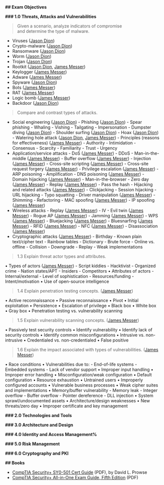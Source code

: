 **## Exam Objectives**

**### 1.0 Threats, Attacks and Vulnerabilities**

> Given a scenario, analyze indicators of compromise  
> and determine the type of malware.

- Viruses ([Jason Dion](~https://www.udemy.com/program/comptia-security/learn/2015076/lecture/12836596#overview~))
- Crypto-malware ([Jason Dion](~https://www.udemy.com/program/comptia-security/learn/2015076/lecture/12836594#overview~))
- Ransomware ([Jason Dion](~https://www.udemy.com/program/comptia-security/learn/2015076/lecture/12836640#overview~))
- Worm ([Jason Dion](~https://www.udemy.com/program/comptia-security/learn/2015076/lecture/12836604#overview~))
- Trojan ([Jason Dion](~https://www.udemy.com/program/comptia-security/learn/2015076/lecture/12836608#overview~))
- Rootkit ([Jason Dion](~https://www.udemy.com/program/comptia-security/learn/2015076/lecture/12836814#overview~), [James Messer](~https://www.youtube.com/watch?v=GpoWRVA4QXE&list=PLG49S3nxzAnnVhoAaL4B6aMFDQ8_gdxAy&index=7~))
- Keylogger ([James Messer](~https://www.youtube.com/watch?v=OqS6CDP8N2w&list=PLG49S3nxzAnnVhoAaL4B6aMFDQ8_gdxAy&index=8~))
- Adware ([James Messer](~https://www.youtube.com/watch?v=pO_ln-cSY0Y&list=PLG49S3nxzAnnVhoAaL4B6aMFDQ8_gdxAy&index=9~))
- Spyware ([Jason Dion](~https://www.udemy.com/program/comptia-security/learn/2015076/lecture/12836642#overview~))
- Bots ([James Messer](~https://www.youtube.com/watch?v=5kA2ney8r1Y&list=PLG49S3nxzAnnVhoAaL4B6aMFDQ8_gdxAy&index=10~))
- RAT ([James Messer](~https://www.youtube.com/watch?v=ib8Phu54VYc&list=PLG49S3nxzAnnVhoAaL4B6aMFDQ8_gdxAy&index=6~))
- Logic bomb ([James Messer](~https://www.youtube.com/watch?v=aUemRyeKJs4&list=PLG49S3nxzAnnVhoAaL4B6aMFDQ8_gdxAy&index=11~))
- Backdoor ([Jason Dion](~https://www.udemy.com/program/comptia-security/learn/2015076/lecture/12838190#overview~))

> Compare and contrast types of attacks.

- Social engineering ([Jason Dion](~https://www.udemy.com/program/comptia-security/learn/2015076/lecture/13219886#overview~)) - Phishing ([Jason Dion](~https://www.udemy.com/program/comptia-security/learn/2015076/lecture/13219898#overview~)) - Spear phishing - Whaling - Vishing - Tailgating - Impersonation - Dumpster diving ([Jason Dion](~https://www.udemy.com/program/comptia-security/learn/2015076/lecture/13219900#overview~)) - Shoulder surfing ([Jason Dion](~https://www.udemy.com/program/comptia-security/learn/2015076/lecture/13219900#overview~)) - Hoax ([Jason Dion](~https://www.udemy.com/program/comptia-security/learn/2015076/lecture/13219900#overview~)) - Watering hole attack ([Jason Dion](~https://www.udemy.com/program/comptia-security/learn/2015076/lecture/13219900#overview~), [James Messer](~https://www.youtube.com/watch?v=cqvaD2Do7UI&list=PL5ysgoFoCpZEM8cboeHdRDePc2bOU9CN1&index=16~)) - Principles (reasons for effectiveness) ([James Messer](~https://www.youtube.com/watch?v=xrdYV7bXQVc&list=PL5ysgoFoCpZEM8cboeHdRDePc2bOU9CN1&index=17~)) - Authority - Intimidation - Consensus - Scarcity - Familiarity - Trust - Urgency
- Application/service attacks - DoS ([James Messer](https://www.youtube.com/watch?v=Y9LFN4Ajw6c&list=PL5ysgoFoCpZEM8cboeHdRDePc2bOU9CN1&index=18&t=3s)) - DDoS - Man-in-the-middle ([James Messer](https://www.youtube.com/watch?v=EHCN1uzac_w&list=PL5ysgoFoCpZEM8cboeHdRDePc2bOU9CN1&index=19)) - Buffer overflow ([James Messer](https://www.youtube.com/watch?v=TSeqEN-ZXe4&list=PL5ysgoFoCpZEM8cboeHdRDePc2bOU9CN1&index=20])) - Injection ([James Messer](https://www.youtube.com/watch?v=81yiRyGG29Y&list=PL5ysgoFoCpZEM8cboeHdRDePc2bOU9CN1&index=21)) - Cross-site scripting ([James Messer](https://www.youtube.com/watch?v=AjsYOMatAcg&list=PL5ysgoFoCpZEM8cboeHdRDePc2bOU9CN1&index=22)) - Cross-site request forgery ([James Messer](https://www.youtube.com/watch?v=rbP2jwEDlBM&list=PL5ysgoFoCpZEM8cboeHdRDePc2bOU9CN1&index=23)) - Privilege escalation ([James Messer](https://www.youtube.com/watch?v=KDIfL6meNQs&list=PL5ysgoFoCpZEM8cboeHdRDePc2bOU9CN1&index=24)) - ARP poisoning - Amplification - DNS poisoning ([James Messer](https://www.youtube.com/watch?v=c76GbfM_QsI&list=PL5ysgoFoCpZEM8cboeHdRDePc2bOU9CN1&index=25)) - Domain hijacking ([James Messer](https://www.youtube.com/watch?v=c76GbfM_QsI&list=PL5ysgoFoCpZEM8cboeHdRDePc2bOU9CN1&index=25)) - Man-in-the-browser - Zero day ([James Messer](https://www.youtube.com/watch?v=0zeEGYENgoo&list=PL5ysgoFoCpZEM8cboeHdRDePc2bOU9CN1&index=27)) - Replay ([James Messer](https://www.youtube.com/watch?v=jy8USm8pIYM&list=PL5ysgoFoCpZEM8cboeHdRDePc2bOU9CN1&index=28)) - Pass the hash - Hijacking and related attacks ([James Messer](https://www.youtube.com/watch?v=f2VK7jq-s5A&list=PL5ysgoFoCpZEM8cboeHdRDePc2bOU9CN1&index=29)) - Clickjacking - Session hijacking - URL hijacking - Typo squatting - Driver manipulation ([James Messer](https://www.youtube.com/watch?v=yQb2A-KoA6Y&list=PL5ysgoFoCpZEM8cboeHdRDePc2bOU9CN1&index=26)) - Shimming - Refactoring - MAC spoofing ([James Messer](https://www.youtube.com/watch?v=Esqo90Lg4PQ&list=PL5ysgoFoCpZEM8cboeHdRDePc2bOU9CN1&index=30)) - IP spoofing ([James Messer](https://www.youtube.com/watch?v=Esqo90Lg4PQ&list=PL5ysgoFoCpZEM8cboeHdRDePc2bOU9CN1&index=30))
- Wireless attacks - Replay ([James Messer](https://www.youtube.com/watch?v=1Mx4Ld7PF0s&list=PL5ysgoFoCpZEM8cboeHdRDePc2bOU9CN1&index=31)) - IV - Evil twin ([James Messer](https://www.youtube.com/watch?v=XqAn2iR9Cc0&list=PL5ysgoFoCpZEM8cboeHdRDePc2bOU9CN1&index=32)) - Rogue AP ([James Messer](https://www.youtube.com/watch?v=XqAn2iR9Cc0&list=PL5ysgoFoCpZEM8cboeHdRDePc2bOU9CN1&index=32)) - Jamming ([James Messer](https://www.youtube.com/watch?v=wqq_uWVqFso&list=PL5ysgoFoCpZEM8cboeHdRDePc2bOU9CN1&index=33)) - WPS ([James Messer](https://www.youtube.com/watch?v=drHyM--ZY5c&list=PL5ysgoFoCpZEM8cboeHdRDePc2bOU9CN1&index=34)) - Bluejacking ([James Messer](https://www.youtube.com/watch?v=ofTKPoLOxnA&list=PL5ysgoFoCpZEM8cboeHdRDePc2bOU9CN1&index=35)) - Bluesnarfing ([James Messer](https://www.youtube.com/watch?v=ofTKPoLOxnA&list=PL5ysgoFoCpZEM8cboeHdRDePc2bOU9CN1&index=35)) - RFID ([James Messer](https://www.youtube.com/watch?v=GXck1pf7-KE&list=PL5ysgoFoCpZEM8cboeHdRDePc2bOU9CN1&index=36)) - NFC ([James Messer](https://www.youtube.com/watch?v=GXck1pf7-KE&list=PL5ysgoFoCpZEM8cboeHdRDePc2bOU9CN1&index=36)) - Disassociation ([James Messer](https://www.youtube.com/watch?v=nRIND-GNiLM&list=PL5ysgoFoCpZEM8cboeHdRDePc2bOU9CN1&index=37))
- Cryptographic attacks ([James Messer](https://www.youtube.com/watch?v=wjcT1A2CGJo&list=PL5ysgoFoCpZEM8cboeHdRDePc2bOU9CN1&index=38)) - Birthday - Known plain text/cipher text - Rainbow tables - Dictionary - Brute force - Online vs. offline - Collision - Downgrade - Replay - Weak implementations

> 1.3 Explain threat actor types and attributes.

• Types of actors ([James Messer](https://www.youtube.com/watch?v=_c61C63lFMg&list=PL5ysgoFoCpZEM8cboeHdRDePc2bOU9CN1&index=39)) - Script kiddies - Hacktivist - Organized crime - Nation states/APT - Insiders - Competitors
• Attributes of actors - Internal/external - Level of sophistication - Resources/funding - Intent/motivation
• Use of open-source intelligence

> 1.4 Explain penetration testing concepts. ([James Messer](https://www.youtube.com/watch?v=AbVbqF-UmHc&list=PL5ysgoFoCpZEM8cboeHdRDePc2bOU9CN1&index=40))

• Active reconnaissance
• Passive reconnaissance
• Pivot
• Initial exploitation
• Persistence
• Escalation of privilege
• Black box
• White box
• Gray box
• Penetration testing vs. vulnerability scanning

> 1.5 Explain vulnerability scanning concepts. ([James Messer](https://www.youtube.com/watch?v=HukLd-6C4Ew&list=PL5ysgoFoCpZEM8cboeHdRDePc2bOU9CN1&index=41))

• Passively test security controls
• Identify vulnerability
• Identify lack of security controls
• Identify common misconfigurations
• Intrusive vs. non-intrusive
• Credentialed vs. non-credentialed
• False positive

> 1.6 Explain the impact associated with types of vulnerabilities. ([James Messer](https://www.youtube.com/watch?v=1UNCDsrDTu4&list=PL5ysgoFoCpZEM8cboeHdRDePc2bOU9CN1&index=42))

• Race conditions
• Vulnerabilities due to: - End-of-life systems - Embedded systems - Lack of vendor support
• Improper input handling
• Improper error handling
• Misconfiguration/weak configuration
• Default configuration
• Resource exhaustion
• Untrained users
• Improperly configured accounts
• Vulnerable business processes
• Weak cipher suites and implementations
• Memory/buffer vulnerability - Memory leak - Integer overflow - Buffer overflow - Pointer dereference - DLL injection
• System sprawl/undocumented assets
• Architecture/design weaknesses
• New threats/zero day
• Improper certificate and key management

**### 2.0 Technologies and Tools**

**### 3.0 Architecture and Design**

**### 4.0 Identity and Access Management%**

**### 5.0 Risk Management**

**### 6.0 Cryptography and PKI**

**## Books**

- [CompTIA Security+ SY0-501 Cert Guide](~https://ptgmedia.pearsoncmg.com/images/9780789758996/samplepages/9780789758996_SampleCh08.pdf~) (PDF), by David L. Prowse
- [CompTIA Security+ All-in-One Exam Guide, Fifth Edition](~https://keyhannet.com/wp-content/uploads/2018/11/Wm.-Arthur-Conklin_-Gregory-White-CompTIA-Security-All-in-One-Exam-Guide-Exam-SY0-501-2017-McGraw-Hill.pdf~) (PDF)

